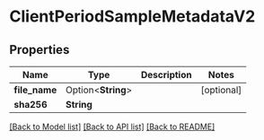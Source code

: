 # ClientPeriodSampleMetadataV2

## Properties

Name | Type | Description | Notes
------------ | ------------- | ------------- | -------------
**file_name** | Option<**String**> |  | [optional]
**sha256** | **String** |  |

[[Back to Model list]](./README.md#documentation-for-models) [[Back to API list]](./README.md#documentation-for-api-endpoints) [[Back to README]](../README.md)
